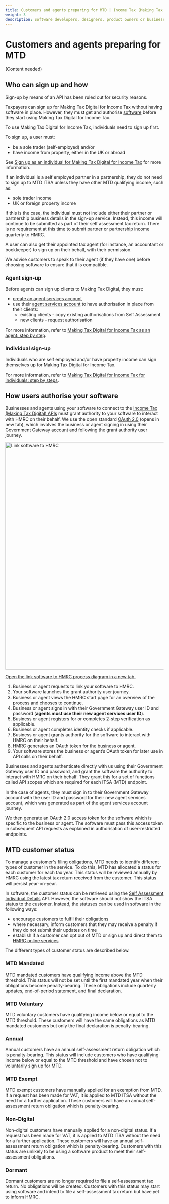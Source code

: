 ```yaml
---
title: Customers and agents preparing for MTD | Income Tax (Making Tax Digital) end-to-end service guide
weight: 3
description: Software developers, designers, product owners or business analysts. Integrate your software with the Income Tax API for Making Tax Digital.
---
```


# Customers and agents preparing for MTD

(Content needed)

## Who can sign up and how

Sign-up by means of an API has been ruled out for security reasons.

Taxpayers can sign up for Making Tax Digital for Income Tax without having software in place. However, they must get and authorise [software](/guides/income-tax-mtd-end-to-end-service-guide/index.html#software-choices) before they start using Making Tax Digital for Income Tax.

To use Making Tax Digital for Income Tax, individuals need to sign up first.

To sign up, a user must:

- be a sole trader (self-employed) and/or
- have income from property, either in the UK or abroad

See [Sign up as an individual for Making Tax Digital for Income Tax](https://www.gov.uk/guidance/sign-up-your-business-for-making-tax-digital-for-income-tax) for more information.

If an individual is a self employed partner in a partnership, they do not need to sign up to MTD ITSA unless they have other MTD qualifying income, such as:

- sole trader income
- UK or foreign property income

If this is the case, the individual must not include either their partner or partnership business details in the sign-up service. Instead, this income will continue to be submitted as part of their self assessment tax return.  There is no requirement at this time to submit partner or partnership income quarterly to HMRC.

A user can also get their appointed tax agent (for instance, an accountant or bookkeeper) to sign up on their behalf, with their permission.

We advise customers to speak to their agent (if they have one) before choosing software to ensure that it is compatible.

### Agent sign-up

Before agents can sign up clients to Making Tax Digital, they must:

- [create an agent services account](https://www.gov.uk/guidance/get-an-hmrc-agent-services-account)
- use their [agent services account](https://www.gov.uk/guidance/sign-in-to-your-agent-services-account) to have authorisation in place from their clients:
  - existing clients - copy existing authorisations from Self Assessment
  - new clients - request authorisation

For more information, refer to [Making Tax Digital for Income Tax as an agent: step by step](https://www.gov.uk/government/collections/making-tax-digital-for-income-tax-as-an-agent-step-by-step).

### Individual sign-up

Individuals who are self employed and/or have property income can sign themselves up for Making Tax Digital for Income Tax.

For more information, refer to [Making Tax Digital for Income Tax for individuals: step by steps](https://www.gov.uk/government/collections/making-tax-digital-for-income-tax-for-businesses-step-by-step).

## How users authorise your software

Businesses and agents using your software to connect to the [Income Tax (Making Tax Digital) APIs](/api-documentation/docs/api?filter=income-tax) must grant authority to your software to interact with HMRC on their behalf. We use the open standard [OAuth 2.0](https://oauth.net/2/) (opens in new tab), which involves the business or agent signing in using their Government Gateway account and following the grant authority user journey.

<a href="figures/link-software-to-hmrc.svg" target="blank"><img src="figures/link-software-to-hmrc.svg" alt="Link software to HMRC" style="width:720px;" /></a>

[Open the link software to HMRC process diagram in a new tab.](/guides/vat-mtd-end-to-end-service-guide/documentation/figures/link-software-to-hmrc.svg)

1.	Business or agent requests to link your software to HMRC.
2.	Your software launches the grant authority user journey.
3.	Business or agent views the HMRC start page for an overview of the process and chooses to continue.
4.	Business or agent signs in with their Government Gateway user ID and password (**agents must use their new agent services user ID**).
5.	Business or agent registers for or completes 2-step verification as applicable.
6.	Business or agent completes identity checks if applicable.
7.	Business or agent grants authority for the software to interact with HMRC on their behalf.
8.	HMRC generates an OAuth token for the business or agent.
9.	Your software stores the business or agent’s OAuth token for later use in API calls on their behalf.

Businesses and agents authenticate directly with us using their Government Gateway user ID and password, and grant the software the authority to interact with HMRC on their behalf. They grant this for a set of functions called API scopes which are required for each ITSA (MTD) endpoint.

In the case of agents, they must sign in to their Government Gateway account with the user ID and password for their new agent services account, which was generated as part of the agent services account journey.

We then generate an OAuth 2.0 access token for the software which is specific to the business or agent. The software must pass this access token in subsequent API requests as explained in authorisation of user-restricted endpoints.

## MTD customer status

To manage a customer's filing obligations, MTD needs to identify different types of customer in the service. To do this, MTD has allocated a status for each customer for each tax year. This status will be reviewed annually by HMRC using the latest tax return received from the customer. This status will persist year-on-year. 

In software, the customer status can be retrieved using the [Self Assessment Individual Details](/api-documentation/docs/api/service/self-assessment-individual-details-api/) API. However, the software should not show the ITSA status to the customer. Instead, the statuses can be used in software in the following ways: 

- encourage customers to fulfil their obligations 
- where necessary, inform customers that they may receive a penalty if they do not submit their updates on time
- establish if a customer can opt out of MTD or sign up and direct them to [HMRC online services](/guides/income-tax-mtd-end-to-end-service-guide/documentation/tasks-outside-mtd-software.html#hmrc-online-services) 

The different types of customer status are described below.

### MTD Mandated

MTD mandated customers have qualifying income above the MTD threshold. This status will not be set until the first mandated year when their obligations become penalty-bearing. These obligations include quarterly updates, end-of-period statement, and final declaration. 

### MTD Voluntary

MTD voluntary customers have qualifying income below or equal to the MTD threshold. These customers will have the same obligations as MTD mandated customers but only the final declaration is penalty-bearing. 

### Annual

Annual customers have an annual self-assessment return obligation which is penalty-bearing. This status will include customers who have qualifying income below or equal to the MTD threshold and have chosen not to voluntarily sign up for MTD. 

### MTD Exempt

MTD exempt customers have manually applied for an exemption from MTD. If a request has been made for VAT, it is applied to MTD ITSA without the need for a further application. These customers will have an annual self-assessment return obligation which is penalty-bearing.  

### Non-Digital

Non-digital customers have manually applied for a non-digital status. If a request has been made for VAT, it is applied to MTD ITSA without the need for a further application.  These customers will have an annual self-assessment return obligation which is penalty-bearing. Customers with this status are unlikely to be using a software product to meet their self-assessment obligations. 

### Dormant

Dormant customers are no longer required to file a self-assessment tax return. No obligations will be created. Customers with this status may start using software and intend to file a self-assessment tax return but have yet to inform HMRC.
